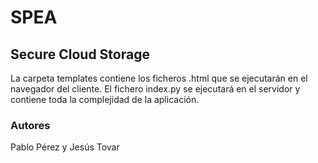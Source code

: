 # SPEA

## Secure Cloud Storage 
La carpeta templates contiene los ficheros .html que se ejecutarán en el navegador del cliente.
El fichero index.py se ejecutará en el servidor y contiene toda la complejidad de la aplicación.

### Autores
Pablo Pérez y Jesús Tovar